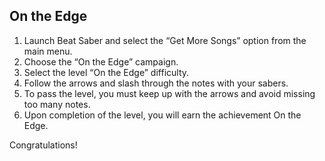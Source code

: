 ## On the Edge

1. Launch Beat Saber and select the “Get More Songs” option from the main menu.
2. Choose the “On the Edge” campaign.
3. Select the level “On the Edge” difficulty.
4. Follow the arrows and slash through the notes with your sabers.
5. To pass the level, you must keep up with the arrows and avoid missing too many notes.
6. Upon completion of the level, you will earn the achievement On the Edge.

Congratulations!